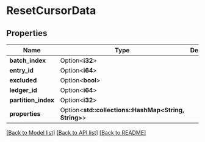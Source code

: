 # ResetCursorData

## Properties

Name | Type | Description | Notes
------------ | ------------- | ------------- | -------------
**batch_index** | Option<**i32**> |  | [optional]
**entry_id** | Option<**i64**> |  | [optional]
**excluded** | Option<**bool**> |  | [optional]
**ledger_id** | Option<**i64**> |  | [optional]
**partition_index** | Option<**i32**> |  | [optional]
**properties** | Option<**std::collections::HashMap<String, String>**> |  | [optional]

[[Back to Model list]](../README.md#documentation-for-models) [[Back to API list]](../README.md#documentation-for-api-endpoints) [[Back to README]](../README.md)


